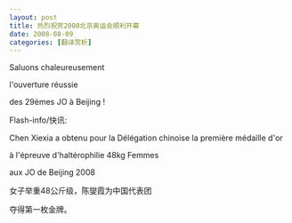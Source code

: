```yaml
---
layout: post
title: 热烈祝贺2008北京奥运会顺利开幕
date: 2008-08-09
categories: [翻译赏析]  
---
```


Saluons chaleureusement

l'ouverture réussie

des 29èmes JO à Beijing !

Flash-info/快讯:

Chen Xiexia a obtenu pour la Délégation chinoise la première médaille d'or

à l'épreuve d'haltérophilie 48kg Femmes

aux JO de Beijing 2008

女子举重48公斤级，陈燮霞为中国代表团

夺得第一枚金牌。
